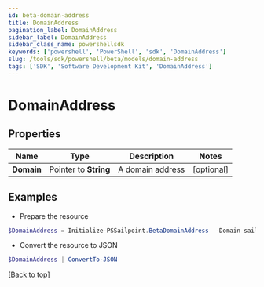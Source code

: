 ```yaml
---
id: beta-domain-address
title: DomainAddress
pagination_label: DomainAddress
sidebar_label: DomainAddress
sidebar_class_name: powershellsdk
keywords: ['powershell', 'PowerShell', 'sdk', 'DomainAddress'] 
slug: /tools/sdk/powershell/beta/models/domain-address
tags: ['SDK', 'Software Development Kit', 'DomainAddress']
---
```



# DomainAddress

## Properties

Name | Type | Description | Notes
------------ | ------------- | ------------- | -------------
**Domain** |  Pointer to **String** | A domain address | [optional] 

## Examples

- Prepare the resource
```powershell
$DomainAddress = Initialize-PSSailpoint.BetaDomainAddress  -Domain sailpoint.com
```

- Convert the resource to JSON
```powershell
$DomainAddress | ConvertTo-JSON
```


[[Back to top]](#) 


